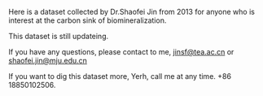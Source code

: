 Here is a dataset collected by Dr.Shaofei Jin from 2013 for anyone who is interest at the carbon sink of biomineralization.

This dataset is still updateing.

If you have any questions, please contact to me, jinsf@tea.ac.cn or shaofei.jin@mju.edu.cn

If you want to dig this dataset more, Yerh, call me at any time. +86 18850102506.


